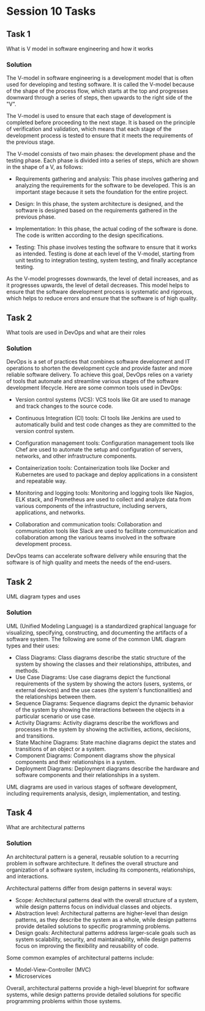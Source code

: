 # Session 10 Tasks
## Task 1
What is V model in software engineering and how it works
### Solution
The V-model in software engineering is a development model that is often used for developing and testing software. It is called the V-model because of the shape of the process flow, which starts at the top and progresses downward through a series of steps, then upwards to the right side of the "V".

The V-model is used to ensure that each stage of development is completed before proceeding to the next stage. It is based on the principle of verification and validation, which means that each stage of the development process is tested to ensure that it meets the requirements of the previous stage.

The V-model consists of two main phases: the development phase and the testing phase. Each phase is divided into a series of steps, which are shown in the shape of a V, as follows:

- Requirements gathering and analysis: This phase involves gathering and analyzing the requirements for the software to be developed. This is an important stage because it sets the foundation for the entire project.

- Design: In this phase, the system architecture is designed, and the software is designed based on the requirements gathered in the previous phase.

- Implementation: In this phase, the actual coding of the software is done. The code is written according to the design specifications.

- Testing: This phase involves testing the software to ensure that it works as intended. Testing is done at each level of the V-model, starting from unit testing to integration testing, system testing, and finally acceptance testing.

As the V-model progresses downwards, the level of detail increases, and as it progresses upwards, the level of detail decreases. This model helps to ensure that the software development process is systematic and rigorous, which helps to reduce errors and ensure that the software is of high quality.
## Task 2
What tools are used in DevOps and what are their roles
### Solution
DevOps is a set of practices that combines software development and IT operations to shorten the development cycle and provide faster and more reliable software delivery. To achieve this goal, DevOps relies on a variety of tools that automate and streamline various stages of the software development lifecycle. Here are some common tools used in DevOps:

- Version control systems (VCS): VCS tools like Git are used to manage and track changes to the source code.

- Continuous Integration (CI) tools: CI tools like Jenkins are used to automatically build and test code changes as they are committed to the version control system.

- Configuration management tools: Configuration management tools like Chef are used to automate the setup and configuration of servers, networks, and other infrastructure components.

- Containerization tools: Containerization tools like Docker and Kubernetes are used to package and deploy applications in a consistent and repeatable way.

- Monitoring and logging tools: Monitoring and logging tools like Nagios, ELK stack, and Prometheus are used to collect and analyze data from various components of the infrastructure, including servers, applications, and networks.

- Collaboration and communication tools: Collaboration and communication tools like Slack are used to facilitate communication and collaboration among the various teams involved in the software development process.

DevOps teams can accelerate software delivery while ensuring that the software is of high quality and meets the needs of the end-users.

## Task 2
UML diagram types and uses
### Solution
UML (Unified Modeling Language) is a standardized graphical language for visualizing, specifying, constructing, and documenting the artifacts of a software system. The following are some of the common UML diagram types and their uses:
- Class Diagrams: Class diagrams describe the static structure of the system by showing the classes and their relationships, attributes, and methods.
- Use Case Diagrams: Use case diagrams depict the functional requirements of the system by showing the actors (users, systems, or external devices) and the use cases (the system's functionalities) and the relationships between them.
- Sequence Diagrams: Sequence diagrams depict the dynamic behavior of the system by showing the interactions between the objects in a particular scenario or use case.
- Activity Diagrams: Activity diagrams describe the workflows and processes in the system by showing the activities, actions, decisions, and transitions.
- State Machine Diagrams: State machine diagrams depict the states and transitions of an object or a system.
- Component Diagrams: Component diagrams show the physical components and their relationships in a system.
- Deployment Diagrams: Deployment diagrams describe the hardware and software components and their relationships in a system.

UML diagrams are used in various stages of software development, including requirements analysis, design, implementation, and testing. 


## Task 4
What are architectural patterns
### Solution
An architectural pattern is a general, reusable solution to a recurring problem in software architecture. It defines the overall structure and organization of a software system, including its components, relationships, and interactions.

Architectural patterns differ from design patterns in several ways:
- Scope: Architectural patterns deal with the overall structure of a system, while design patterns focus on individual classes and objects.
- Abstraction level: Architectural patterns are higher-level than design patterns, as they describe the system as a whole, while design patterns provide detailed solutions to specific programming problems.
- Design goals: Architectural patterns address larger-scale goals such as system scalability, security, and maintainability, while design patterns focus on improving the flexibility and reusability of code.

Some common examples of architectural patterns include:
- Model-View-Controller (MVC)
- Microservices

Overall, architectural patterns provide a high-level blueprint for software systems, while design patterns provide detailed solutions for specific programming problems within those systems.